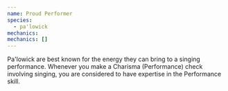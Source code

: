 ```yaml
---
name: Proud Performer
species:
  - pa'lowick
mechanics:
mechanics: []
---
```

Pa'lowick are best known for the energy they can bring to a singing performance. Whenever you make a Charisma (Performance) check involving singing, you are considered to have expertise in the Performance skill.
